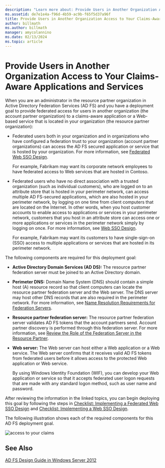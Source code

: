 ```yaml
---
description: "Learn more about: Provide Users in Another Organization Access to Your Claims-Aware Applications and Services"
ms.assetid: de7e1e4a-f96d-4b59-ac9b-f65f5d37a96f
title: Provide Users in Another Organization Access to Your Claims-Aware Applications and Services
author: billmath
ms.author: billmath
manager: amycolannino
ms.date: 02/13/2024
ms.topic: article
---
```


# Provide Users in Another Organization Access to Your Claims-Aware Applications and Services


When you are an administrator in the resource partner organization in Active Directory Federation Services \(AD FS\) and you have a deployment goal to provide federated access for users in another organization \(the account partner organization\) to a claims\-aware application or a Web\-based service that is located in your organization \(the resource partner organization\):

-   Federated users both in your organization and in organizations who have configured a federation trust to your organization \(account partner organizations\) can access the AD FS secured application or service that is hosted by your organization. For more information, see [Federated Web SSO Design](Federated-Web-SSO-Design.md).

    For example, Fabrikam may want its corporate network employees to have federated access to Web services that are hosted in Contoso.

-   Federated users who have no direct association with a trusted organization \(such as individual customers\), who are logged on to an attribute store that is hosted in your perimeter network, can access multiple AD FS\-secured applications, which are also hosted in your perimeter network, by logging on one time from client computers that are located on the Internet. In other words, when you host customer accounts to enable access to applications or services in your perimeter network, customers that you host in an attribute store can access one or more applications or services in the perimeter network simply by logging on once. For more information, see [Web SSO Design](Web-SSO-Design.md).

    For example, Fabrikam may want its customers to have single\-sign\-on \(SSO\) access to multiple applications or services that are hosted in its perimeter network.

The following components are required for this deployment goal:

-   **Active Directory Domain Services \(AD DS\):** The resource partner federation server must be joined to an Active Directory domain.

-   **Perimeter DNS:** Domain Name System \(DNS\) should contain a simple host \(A\) resource record so that client computers can locate the resource partner federation server and the Web server. The DNS server may host other DNS records that are also required in the perimeter network. For more information, see [Name Resolution Requirements for Federation Servers](Name-Resolution-Requirements-for-Federation-Servers.md).

-   **Resource partner federation server:** The resource partner federation server validates AD FS tokens that the account partners send. Account partner discovery is performed through this federation server. For more information, see [Review the Role of the Federation Server in the Resource Partner](Review-the-Role-of-the-Federation-Server-in-the-Resource-Partner.md).

-   **Web server:** The Web server can host either a Web application or a Web service. The Web server confirms that it receives valid AD FS tokens from federated users before it allows access to the protected Web application or Web service.

    By using Windows Identity Foundation \(WIF\), you can develop your Web application or service so that it accepts federated user logon requests that are made with any standard logon method, such as user name and password.

After reviewing the information in the linked topics, you can begin deploying this goal by following the steps in [Checklist: Implementing a Federated Web SSO Design](../../ad-fs/deployment/Checklist--Implementing-a-Federated-Web-SSO-Design.md) and [Checklist: Implementing a Web SSO Design](../../ad-fs/deployment/Checklist--Implementing-a-Web-SSO-Design.md).

The following illustration shows each of the required components for this AD FS deployment goal.

![access to your claims](media/75358b16-2a6f-4e16-9cc4-b0e614480305.gif)

## See Also
[AD FS Design Guide in Windows Server 2012](AD-FS-Design-Guide-in-Windows-Server-2012.md)
